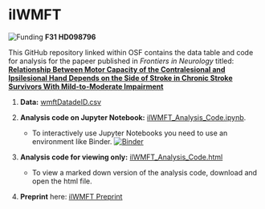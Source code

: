 # ilWMFT
![Funding](https://img.shields.io/badge/NIH-Funded-blue)    **F31 HD098796**

This GitHub repository linked within OSF contains the data table and code for analysis for the papeer published in *Frontiers in Neurology* titled: [**Relationship Between Motor Capacity of the Contralesional and Ipsilesional Hand Depends on the Side of Stroke in Chronic Stroke Survivors With Mild-to-Moderate Impairment**](https://doi.org/10.3389/fneur.2019.01340)


1) **Data:** [wmftDatadeID.csv](https://github.com/rinivarg/ilWMFT/blob/master/wmftData_deID.csv)
2) **Analysis code on Jupyter Notebook:** [ilWMFT_Analysis_Code.ipynb](https://github.com/rinivarg/ilWMFT/blob/master/ilWMFT_Analysis_Code.ipynb). 
    - To interactively use Jupyter Notebooks you need to use an environment like Binder. 
[![Binder](https://mybinder.org/badge_logo.svg)](https://mybinder.org/v2/gh/rinivarg/ilWMFT/a37553a?filepath=ilWMFT_Analysis_Code.ipynb)

    
3) **Analysis code for viewing only:** [ilWMFT_Analysis_Code.html](https://github.com/rinivarg/ilWMFT/blob/master/ilWMFT_Analysis_Code.html)
    - To view a marked down version of the analysis code, download and open the html file.
4) **Preprint** here: [ilWMFT Preprint](https://www.biorxiv.org/content/10.1101/635136v2.full)
